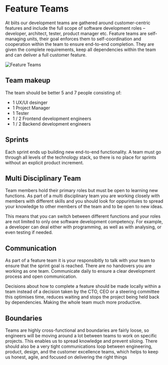 # Feature Teams

At biits our development teams are gathered around customer-centric features and include the full scope of software development roles – developer, architect, tester, product manager etc. Feature teams are self-managing units, their goal enforces them to self-coordination and cooperation within the team to ensure end-to-end completion. They are given the complete requirements, keep all dependencies within the team and can deliver a full customer feature.

![Feature Teams](https://less.works/img/structure/feature-team.png.pagespeed.ce.v7DmWbfu5I.png "Feature teams")

## Team makeup

The team should be better 5 and 7 people consisting of:

* 1 UX/UI desinger
* 1 Project Manager
* 1 Tester
* 1 / 2 Frontend development engineers
* 1 / 2 Backend development engineers

## Sprints

Each sprint ends up building new end-to-end functionality. A team must go through all levels of the technology stack, so there is no place for sprints without an explicit product increment.

## Multi Disciplinary Team

Team members hold their primary roles but must be open to learning new functions. As part of a multi disciplinary team you are working closely with members with different skills and you should look for oppurintuies to spread your knowledge to other members of the team and to be open to new ideas.

This means that you can switch between different functions and your roles are not limited to only one software development competency. For example, a developer can deal either with programming, as well as with analysing, or even testing if needed.

## Communication

As part of a feature team it is your responsibitly to talk with your team to ensure that the sprint goal is reached. There are no handovers you are working as one team. Communicate daily to ensure a clear development process and open communication.

Decisions about how to complete a feature should be made locally within a team instead of a decision taken by the CTO, CEO or a steering committee this optimises time, reduces waiting and stops the project being held back by dependencies. Making the whole team much more productive.

## Boundaries

Teams are highly cross-functional and boundaries are fairly loose, so engineers will be moving around a lot between teams to work on specific projects. This enables us to spread knowledge and prevent siloing. There should also be a very tight communications loop between engineering, product, design, and the customer excellence teams, which helps to keep us honest, agile, and focused on delivering the right things
